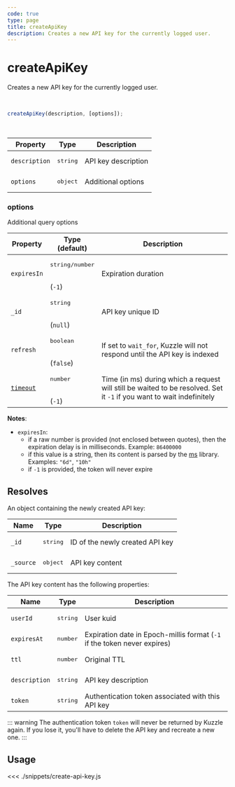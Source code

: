 ```yaml
---
code: true
type: page
title: createApiKey
description: Creates a new API key for the currently logged user.
---
```


# createApiKey

<SinceBadge version="7.1.0" />

<SinceBadge version="Kuzzle 2.1.0" />

Creates a new API key for the currently logged user.

<br />

```js
createApiKey(description, [options]);
```

<br />

| Property      | Type              | Description         |
| ------------- | ----------------- | ------------------- |
| `description` | <pre>string</pre> | API key description |
| `options`     | <pre>object</pre> | Additional options  |

### options

Additional query options

| Property    | Type<br />(default)                  | Description                                                                                                           |
| ----------- | ------------------------------------ | --------------------------------------------------------------------------------------------------------------------- |
| `expiresIn` | <pre>string/number</pre><br />(`-1`) | Expiration duration                                                                                                   |
| `_id`       | <pre>string</pre><br />(`null`)      | API key unique ID                                                                                                     |
| `refresh`   | <pre>boolean</pre><br />(`false`)    | If set to `wait_for`, Kuzzle will not respond until the API key is indexed                                            |
| [`timeout`](/sdk/7/core-classes/kuzzle/query#timeout)   | <pre>number</pre><br/>(`-1`)         | Time (in ms) during which a request will still be waited to be resolved. Set it `-1` if you want to wait indefinitely |

**Notes**:
- `expiresIn`:
  - if a raw number is provided (not enclosed between quotes), then the expiration delay is in milliseconds. Example: `86400000`
  - if this value is a string, then its content is parsed by the [ms](https://www.npmjs.com/package/ms) library. Examples: `"6d"`, `"10h"`
  - if `-1` is provided, the token will never expire

## Resolves

An object containing the newly created API key:

| Name      | Type              | Description                     |
| --------- | ----------------- | ------------------------------- |
| `_id`     | <pre>string</pre> | ID of the newly created API key |
| `_source` | <pre>object</pre> | API key content                 |

The API key content has the following properties:

| Name          | Type              | Description                                                              |
| ------------- | ----------------- | ------------------------------------------------------------------------ |
| `userId`      | <pre>string</pre> | User kuid                                                                |
| `expiresAt`   | <pre>number</pre> | Expiration date in Epoch-millis format (`-1` if the token never expires) |
| `ttl`         | <pre>number</pre> | Original TTL                                                             |
| `description` | <pre>string</pre> | API key description                                                      |
| `token`       | <pre>string</pre> | Authentication token associated with this API key                        |

::: warning
The authentication token `token` will never be returned by Kuzzle again. If you lose it, you'll have to delete the API key and recreate a new one.
:::

## Usage

<<< ./snippets/create-api-key.js

